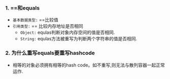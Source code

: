 
### 1. ==和equals
  - `基本数据类型:` ==比较值
  - `引用类型:` == 比较内存地址是否相同
    - `Object:` equlas判断对象内存空间的值是否相同.
    - `String:` equlas方法被重写为判断两个字符串的值是否相同. 

### 2. 为什么重写equals要重写hashcode
 - 相等的对象必须拥有相等的hash code。如不重写,则无法与散列容器一起正常运作.  



   